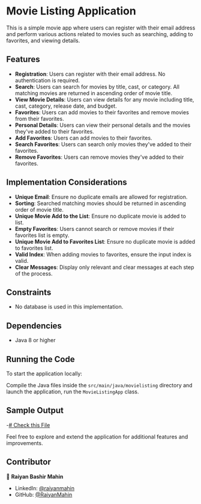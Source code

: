 # Movie Listing Application

This is a simple movie app where users can register with their email address and perform various actions related to movies such as searching, adding to favorites, and viewing details.

## Features

- **Registration**: Users can register with their email address. No authentication is required.
- **Search**: Users can search for movies by title, cast, or category. All matching movies are returned in ascending order of movie title.
- **View Movie Details**: Users can view details for any movie including title, cast, category, release date, and budget.
- **Favorites**: Users can add movies to their favorites and remove movies from their favorites.
- **Personal Details**: Users can view their personal details and the movies they've added to their favorites.
- **Add Favorites**: Users can add movies to their favorites.
- **Search Favorites**: Users can search only movies they've added to their favorites.
- **Remove Favorites**: Users can remove movies they've added to their favorites.

## Implementation Considerations

- **Unique Email**: Ensure no duplicate emails are allowed for registration.
- **Sorting**: Searched matching movies should be returned in ascending order of movie title.
- **Unique Movie Add to the List**: Ensure no duplicate movie is added to list.
- **Empty Favorites**: Users cannot search or remove movies if their favorites list is empty.
- **Unique Movie Add to Favorites List**: Ensure no duplicate movie is added to favorites list.
- **Valid Index**: When adding movies to favorites, ensure the input index is valid.
- **Clear Messages**: Display only relevant and clear messages at each step of the process.

## Constraints

- No database is used in this implementation.


## Dependencies
- Java 8 or higher

## Running the Code

To start the application locally:

Compile the Java files inside the `src/main/java/movielisting` directory and launch the application, run the `MovieListingApp` class.

## Sample Output

-[# Check this File](https://github.com/RaiyanMahin/WSD-Coding-Challenge/blob/main/Sample%20Output.pdf)

Feel free to explore and extend the application for additional features and improvements.


## Contributor

👤 **Raiyan Bashir Mahin**

* LinkedIn: [@raiyanmahin](https://www.linkedin.com/in/raiyanmahin/)
* GitHub: [@RaiyanMahin](https://github.com/RaiyanMahin)


